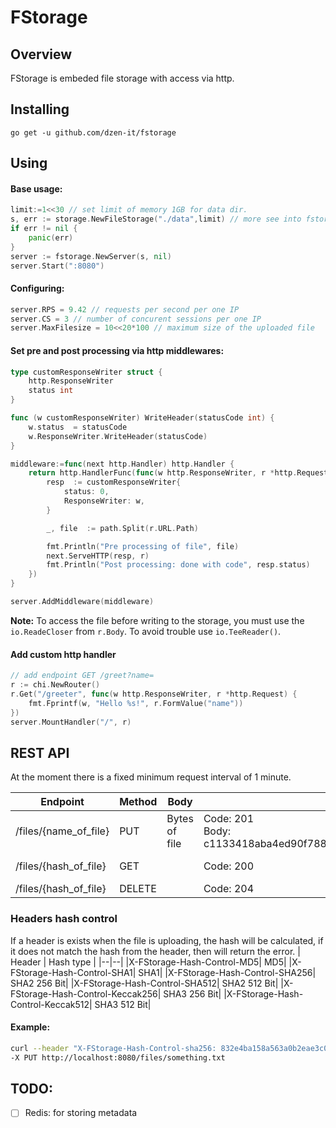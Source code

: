 # FStorage

  

## Overview

FStorage is embeded file storage with access via http.

## Installing

```go get -u github.com/dzen-it/fstorage```

  

## Using

  

#### Base usage:

```go
limit:=1<<30 // set limit of memory 1GB for data dir.
s, err := storage.NewFileStorage("./data",limit) // more see into fstorage/storage
if err != nil {
	panic(err)
}
server := fstorage.NewServer(s, nil)
server.Start(":8080")
```
#### Configuring:
```go
server.RPS = 9.42 // requests per second per one IP
server.CS = 3 // number of concurent sessions per one IP
server.MaxFilesize = 10<<20*100 // maximum size of the uploaded file
```

#### Set pre and  post processing via http middlewares:
```go
type customResponseWriter struct {
	http.ResponseWriter
	status int
}

func (w customResponseWriter) WriteHeader(statusCode int) {
	w.status  = statusCode
	w.ResponseWriter.WriteHeader(statusCode)
}

middleware:=func(next http.Handler) http.Handler {
	return http.HandlerFunc(func(w http.ResponseWriter, r *http.Request) {
		resp  := customResponseWriter{
			status: 0,
			ResponseWriter: w,
		}

		_, file  := path.Split(r.URL.Path)

		fmt.Println("Pre processing of file", file)
		next.ServeHTTP(resp, r)
		fmt.Println("Post processing: done with code", resp.status)
	})
}

server.AddMiddleware(middleware)
```
**Note:**  To access the file before writing to the storage, you must use the `io.ReadeCloser` from `r.Body`. To avoid trouble use `io.TeeReader()`.

#### Add custom http handler 
```go
// add endpoint GET /greet?name=
r := chi.NewRouter()
r.Get("/greeter", func(w http.ResponseWriter, r *http.Request) {
	fmt.Fprintf(w, "Hello %s!", r.FormValue("name"))
})
server.MountHandler("/", r)
```

## REST API   
At the moment there is a fixed minimum request interval of 1 minute.

| Endpoint | Method | Body | Succes response | Description | 
|---|---|---|---|---|
| /files/{name_of_file} | PUT | Bytes of file  | Code: 201<br> Body: c1133418aba4ed90f78881498fc1a1ce68870f569489a661d89d89eb3416a7f4 | Upload file |
| /files/{hash_of_file} | GET || Code: 200 | Download file |
| /files/{hash_of_file} | DELETE | | Code: 204 | Delete file | 

### Headers hash control
If a header is exists when the file is uploading, the hash will be calculated, if it does not match the hash from the header, then will return the error.
| Header | Hash type |
|--|--|
|X-FStorage-Hash-Control-MD5| MD5|
|X-FStorage-Hash-Control-SHA1| SHA1|
|X-FStorage-Hash-Control-SHA256| SHA2 256 Bit|
|X-FStorage-Hash-Control-SHA512| SHA2 512 Bit|
|X-FStorage-Hash-Control-Keccak256| SHA3 256 Bit|
|X-FStorage-Hash-Control-Keccak512| SHA3 512 Bit|

#### Example:
```bash
curl --header "X-FStorage-Hash-Control-sha256: 832e4ba158a563a0b2eae3c010033229984f96cf1a4ad8d5c5c3226ff2d4daf6" \
-X PUT http://localhost:8080/files/something.txt
```

## TODO:

 - [ ] Redis: for storing metadata
